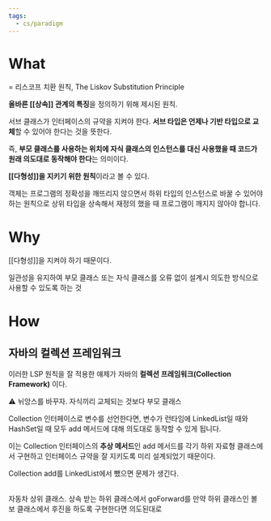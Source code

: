 ```yaml
---
tags:
  - cs/paradigm
---
```


# What
= 리스코프 치환 원칙, The Liskov Substitution Principle

**올바른 [[상속]] 관계의 특징**을 정의하기 위해 제시된 원칙.  

서브 클래스가 인터페이스의 규약을 지켜야 한다. 
**서브 타입은 언제나 기반 타입으로 교체**할 수 있어야 한다는 것을 뜻한다.

즉, **부모 클래스를 사용하는 위치에 자식 클래스의 인스턴스를 대신 사용했을 때 코드가 원래 의도대로 동작해야 한다**는 의미이다.

**[[다형성]]을 지키기 위한 원칙**이라고 볼 수 있다.  

객체는 프로그램의 정확성을 깨뜨리지 않으면서 하위 타입의 인스턴스로 바꿀 수 있어야하는 원칙으로 상위 타입을 상속해서 재정의 했을 때 프로그램이 깨지지 않아야 합니다.

# Why

[[다형성]]을 지켜야 하기 때문이다.  

일관성을 유지하여 부모 클래스 또는 자식 클래스를 오류 없이 설계시 의도한 방식으로 사용할 수 있도록 하는 것


# How
## 자바의 컬렉션 프레임워크

이러한 LSP 원칙을 잘 적용한 얘제가 자바의 **컬렉션 프레임워크(Collection Framework)** 이다.

⚠ 뉘앙스를 바꾸자. 자식끼리 교체되는 것보다 부모 클래스 

Collection 인터페이스로 변수를 선언한다면, 변수가 런타임에 LinkedList일 때와 HashSet일 때 모두 add 메서드에 대해 의도대로 동작할 수 있게 됩니다. 

이는 Collection 인터페이스의 **추상 메서드**인 add 메서드를 각기 하위 자료형 클래스에서 구현하고 인터페이스 규약을 잘 지키도록 미리 설계되었기 때문이다.


Collection add를 LinkedList에서 뺐으면 문제가 생긴다.

## 
자동차 상위 클래스. 
상속 받는 하위 클래스에서 goForward를 만약 하위 클래스인 볼보 클래스에서 후진을 하도록 구현한다면 의도된대로 




